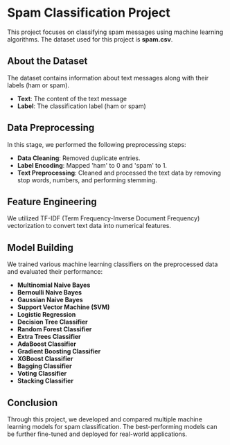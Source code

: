   <h1>Spam Classification Project</h1>

  <p>This project focuses on classifying spam messages using machine learning algorithms. The dataset used for this project is <strong>spam.csv</strong>.</p>

  <h2>About the Dataset</h2>

  <p>The dataset contains information about text messages along with their labels (ham or spam).</p>
  
  <ul>
      <li><strong>Text</strong>: The content of the text message</li>
      <li><strong>Label</strong>: The classification label (ham or spam)</li>
  </ul>

  <h2>Data Preprocessing</h2>

  <p>In this stage, we performed the following preprocessing steps:</p>
  
  <ul>
      <li><strong>Data Cleaning</strong>: Removed duplicate entries.</li>
      <li><strong>Label Encoding</strong>: Mapped 'ham' to 0 and 'spam' to 1.</li>
      <li><strong>Text Preprocessing</strong>: Cleaned and processed the text data by removing stop words, numbers, and performing stemming.</li>
  </ul>

  <h2>Feature Engineering</h2>

  <p>We utilized TF-IDF (Term Frequency-Inverse Document Frequency) vectorization to convert text data into numerical features.</p>

  <h2>Model Building</h2>

  <p>We trained various machine learning classifiers on the preprocessed data and evaluated their performance:</p>

  <ul>
      <li><strong>Multinomial Naive Bayes</strong></li>
      <li><strong>Bernoulli Naive Bayes</strong></li>
      <li><strong>Gaussian Naive Bayes</strong></li>
      <li><strong>Support Vector Machine (SVM)</strong></li>
      <li><strong>Logistic Regression</strong></li>
      <li><strong>Decision Tree Classifier</strong></li>
      <li><strong>Random Forest Classifier</strong></li>
      <li><strong>Extra Trees Classifier</strong></li>
      <li><strong>AdaBoost Classifier</strong></li>
      <li><strong>Gradient Boosting Classifier</strong></li>
      <li><strong>XGBoost Classifier</strong></li>
      <li><strong>Bagging Classifier</strong></li>
      <li><strong>Voting Classifier</strong></li>
      <li><strong>Stacking Classifier</strong></li>
  </ul>

  <h2>Conclusion</h2>

  <p>Through this project, we developed and compared multiple machine learning models for spam classification. The best-performing models can be further fine-tuned and deployed for real-world applications.</p>
